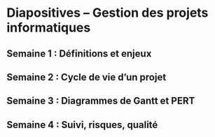# Diapositives – Gestion des projets informatiques

## Semaine 1 : Définitions et enjeux
## Semaine 2 : Cycle de vie d’un projet
## Semaine 3 : Diagrammes de Gantt et PERT
## Semaine 4 : Suivi, risques, qualité

